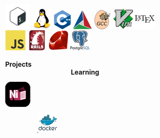 
<p align="left"> 
<a href="https://www.gnu.org/software/bash/" target="_blank">
<img src="https://github.com/MikaelJG/assets/blob/master/bash_logo.png" alt="bash" width="80" height="80"/></a>
<a href="https://linux.org/" target="_blank" rel="noreferrer"><img src="https://raw.githubusercontent.com/devicons/devicon/master/icons/linux/linux-original.svg" alt="linux" width="65" height="65"/></a>  
<a href="https://isocpp.org/" target="_blank" rel="noreferrer">
<img src="https://github.com/devicons/devicon/blob/master/icons/cplusplus/cplusplus-original.svg" alt="cplusplus" width="60" height="60"/></a>
<a href="https://cmake.org/" target="_blank" rel="noreferrer"> <img src="https://github.com/devicons/devicon/blob/master/icons/cmake/cmake-original.svg" alt="cmake" width="60" height="60"/></a> 
<a href="https://gcc.gnu.org/" target="_blank" rel="noreferrer"> <img src="https://github.com/devicons/devicon/blob/master/icons/gcc/gcc-original.svg" alt="gcc" width="60" height="60"/></a>
<a href="https://www.vim.org/"> <img src="https://raw.githubusercontent.com/devicons/devicon/master/icons/vim/vim-original.svg" alt="vim" width="65" height="65"/></a>
<a href="https://www.latex-project.org/"> <img src="https://raw.githubusercontent.com/devicons/devicon/master/icons/latex/latex-original.svg" alt="vim" width="65" height="65"/></a> 
<a href="https://developer.mozilla.org/en-US/docs/Web/JavaScript" target="_blank" rel="noreferrer"> <img src="https://raw.githubusercontent.com/devicons/devicon/master/icons/javascript/javascript-original.svg" alt="javascript" width="65" height="65"/></a> 
<a href="https://rubyonrails.org" target="_blank" rel="noreferrer"> <img src="https://raw.githubusercontent.com/devicons/devicon/master/icons/rails/rails-original-wordmark.svg" alt="rails" width="65" height="65"/></a> 
<a href="https://www.ruby-lang.org/en/" target="_blank" rel="noreferrer"> <img src="https://raw.githubusercontent.com/devicons/devicon/master/icons/ruby/ruby-original.svg" alt="ruby" width="65" height="65"/></a> 
<a href="https://www.postgresql.org" target="_blank" rel="noreferrer"> <img src="https://raw.githubusercontent.com/devicons/devicon/master/icons/postgresql/postgresql-original-wordmark.svg" alt="postgresql" width="65" height="65"/></a> 

<h2 align="left">Projects                             Learning</h2>
<a href="https://github.com/MikaelJG/noti" target="_blank"> <img src="https://github.com/MikaelJG/noti/blob/master/assets/noti_logo2.png" alt="noti" width="80" height="80"/> </a>                                            <a href="https://docker.com" target="_blank" rel="noreferrer"> <img src="https://raw.githubusercontent.com/devicons/devicon/master/icons/docker/docker-original-wordmark.svg" alt="docker" width="60" height="60"/>
<!-- 
**MikaelJG/MikaelJG** is a ✨ _special_ ✨ repository because its `README.md` (this file) appears on your GitHub profile.

Here are some ideas to get you started:

- 👯 I’m looking to collaborate on ...
- 🤔 I’m looking for help with ...
- 💬 Ask me about ...
- 📫 How to reach me: ...
- 😄 Pronouns: ...
- ⚡ Fun fact: ...
-->
